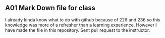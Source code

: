 ## A01 Mark Down file for class
I already kinda know what to do with github because of 226 and 236 so this knowledge was more of a refresher than a learning experience. However I have made the file in this repository. Sent pull request to the instructor.
